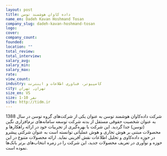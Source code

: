 ```yaml
---
layout: post
title: داده کاوان هوشمند توسن
name_en: Dadeh Kavan Hoshmand Tosan
company_slug: dadeh-kavan-hoshmand-tosan
logo: 
cover: 
company_count:
founded:
location: ""
total_review: 
total_interview: 
salary_avg: 
salary_min: 
salary_max: 
rate: 
view_count: 
industry: کامپیوتر، فناوری اطلاعات و اینترنت
city: تهران, تهران
size_en: VS
size: 1-10 نفر
site: http://tidm.ir
---
```


شرکت داده‌کاوان هوشمند توسن به عنوان یکی از شرکت‌های گروه توسن در سال 1388 به عنوان شخصیت حقوقی مستقل از بدنه شرکت توسعه سامانه‌های نرم‌افزاری نگین (توسن) جدا گردید. این شرکت با بهره‌گیری از تجربیات خود در ارائه راهکارها و محصولات مبتنی بر هوش تجاری و هوش عملیاتی توانسته است به عنوان شرکتی پیشرو در حوزه داده‌کاوی و تحلیل اطلاعات نقش‌ آفرینی نماید. ارائه محصولات متنوع در این حوزه و نوآوری در تعریف محصولات جدید، این شرکت را در زمره انتخاب‌های برتر بانک‌ها نموده است.
